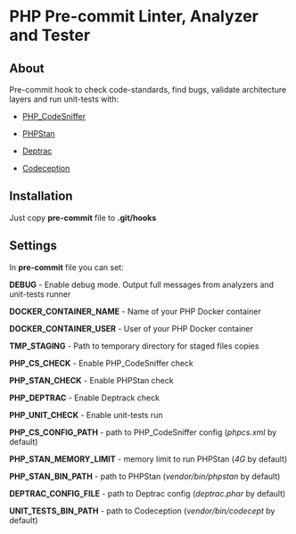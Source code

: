 # PHP Pre-commit Linter, Analyzer and Tester

## About
Pre-commit hook to check code-standards, find bugs, validate architecture layers and run unit-tests with:

 - [PHP_CodeSniffer](https://github.com/squizlabs/PHP_CodeSniffer)

 - [PHPStan](https://github.com/phpstan/phpstan)

 - [Deptrac](https://github.com/qossmic/deptrac)

 - [Codeception](https://github.com/Codeception/Codeception)

## Installation

Just copy **pre-commit** file to **.git/hooks**

## Settings

In **pre-commit** file you can set:

**DEBUG** - Enable debug mode. Output full messages from analyzers and unit-tests runner

**DOCKER_CONTAINER_NAME** - Name of your PHP Docker container

**DOCKER_CONTAINER_USER** - User of your PHP Docker container 

**TMP_STAGING** - Path to temporary directory for staged files copies

**PHP_CS_CHECK** - Enable PHP_CodeSniffer check

**PHP_STAN_CHECK** - Enable PHPStan check

**PHP_DEPTRAC** - Enable Deptrack check

**PHP_UNIT_CHECK** - Enable unit-tests run

**PHP_CS_CONFIG_PATH** - path to PHP_CodeSniffer config (*phpcs.xml* by default)

**PHP_STAN_MEMORY_LIMIT** - memory limit to run PHPStan (*4G* by default)

**PHP_STAN_BIN_PATH** - path to PHPStan (*vendor/bin/phpstan* by default)

**DEPTRAC_CONFIG_FILE** - path to Deptrac config (*deptrac.phar* by default)

**UNIT_TESTS_BIN_PATH** - path to Codeception (*vendor/bin/codecept* by default)

   
